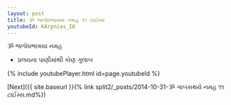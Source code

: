 ```yaml
---
layout: post
title: ૐ જળોધભાવયા નમહ ૧૧ ટાઈમ્સ
youtubeId: KArpnias_I8
---
```

 
 
 ૐ જળોધભાવયા નમહ  
 
 -  પ્રલયના પાણીમાંથી કોણ ગુલાબ 
 
  
 
  
 
 
 
 
 
 


{% include youtubePlayer.html id=page.youtubeId %}
 
[Next]({{ site.baseurl }}{% link  split2/_posts/2014-10-31-ૐ ગાબસથયે નમહ ૧૧ ટાઈમ્સ.md%})
 
